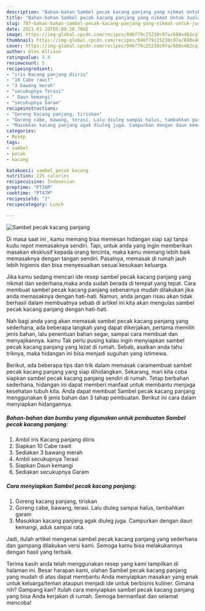 ```yaml
---
description: "Bahan-bahan Sambel pecak kacang panjang yang nikmat Untuk Jualan"
title: "Bahan-bahan Sambel pecak kacang panjang yang nikmat Untuk Jualan"
slug: 787-bahan-bahan-sambel-pecak-kacang-panjang-yang-nikmat-untuk-jualan
date: 2021-01-10T05:09:20.700Z
image: https://img-global.cpcdn.com/recipes/046f79c25230c97a/680x482cq70/sambel-pecak-kacang-panjang-foto-resep-utama.jpg
thumbnail: https://img-global.cpcdn.com/recipes/046f79c25230c97a/680x482cq70/sambel-pecak-kacang-panjang-foto-resep-utama.jpg
cover: https://img-global.cpcdn.com/recipes/046f79c25230c97a/680x482cq70/sambel-pecak-kacang-panjang-foto-resep-utama.jpg
author: Glen Allison
ratingvalue: 3.4
reviewcount: 5
recipeingredient:
- "iris Kacang panjang diiris"
- "10 Cabe rawit"
- "3 bawang merah"
- "secukupnya Terasi"
- " Daun kemangi"
- "secukupnya Garam"
recipeinstructions:
- "Goreng kacang panjang, tiriskan"
- "Goreng cabe, bawang, terasi. Lalu diuleg sampai halus, tambahkan garam"
- "Masukkan kacang panjang agak diuleg juga. Campurkan dengan daun kemangi, aduk sampai rata."
categories:
- Resep
tags:
- sambel
- pecak
- kacang

katakunci: sambel pecak kacang 
nutrition: 225 calories
recipecuisine: Indonesian
preptime: "PT36M"
cooktime: "PT47M"
recipeyield: "2"
recipecategory: Lunch

---
```



![Sambel pecak kacang panjang](https://img-global.cpcdn.com/recipes/046f79c25230c97a/680x482cq70/sambel-pecak-kacang-panjang-foto-resep-utama.jpg)

Di masa  saat ini , kamu memang bisa memesan hidangan siap saji tanpa kudu repot memasaknya sendiri. Tapi, untuk anda yang ingin memberikan masakan eksklusif kepada orang tercinta, maka kamu memang lebih baik memasaknya dengan tangan sendiri. Pasalnya, memasak di rumah jauh lebih higienis dan bisa menyesuaikan sesuai kesukaan keluarga.

Jika kamu sedang mencari ide resep sambel pecak kacang panjang yang nikmat dan sederhana,maka anda sudah berada di tempat yang tepat. Cara membuat sambel pecak kacang panjang  sebenarnya mudah dilakukan jika anda memasaknya dengan hati-hati. Namun, anda jangan risau akan tidak berhasil dalam membuatnya 
sebab di artikel ini kita akan mengulas sambel pecak kacang panjang dengan hati-hati.  



Nah bagi anda yang akan memasak sambel pecak kacang panjang yang sederhana, ada beberapa langkah yang dapat dikerjakan, pertama memilih jenis bahan, lalu penentuan bahan segar, sampai cara membuat dan menyajikannya. kamu Tak perlu pusing kalau ingin menyiapkan sambel pecak kacang panjang yang lezat di rumah. Sebab, asalkan anda  tahu triknya, maka hidangan ini bisa menjadi suguhan yang istimewa.

Berikut, ada beberapa tips dan trik dalam memasak caramembuat sambel pecak kacang panjang yang siap dihidangkan. Sekarang, mari kita coba siapkan sambel pecak kacang panjang sendiri di rumah. Tetap berbahan sederhana, hidangan ini dapat memberi manfaat untuk membantu menjaga kesehatan tubuh kita. Anda dapat membuat Sambel pecak kacang panjang menggunakan 6 jenis bahan dan 3 tahap pembuatan. Berikut ini cara dalam menyiapkan hidangannya.

<!--inarticleads1-->

##### Bahan-bahan dan bumbu yang digunakan untuk pembuatan Sambel pecak kacang panjang:

1. Ambil iris Kacang panjang diiris
1. Siapkan 10 Cabe rawit
1. Sediakan 3 bawang merah
1. Ambil secukupnya Terasi
1. Siapkan  Daun kemangi
1. Sediakan secukupnya Garam




<!--inarticleads2-->

##### Cara menyiapkan Sambel pecak kacang panjang:

1. Goreng kacang panjang, tiriskan
1. Goreng cabe, bawang, terasi. Lalu diuleg sampai halus, tambahkan garam
1. Masukkan kacang panjang agak diuleg juga. Campurkan dengan daun kemangi, aduk sampai rata.




Jadi, itulah artikel mengenai  sambel pecak kacang panjang  yang sederhana dan gampang dilakukan versi kami. Semoga kamu bisa melakukannya dengan hasil yang terbaik. 

Terima kasih anda telah menggunakan resep yang kami tampilkan di halaman ini. Besar harapan kami, olahan  Sambel pecak kacang panjang yang mudah di atas dapat membantu Anda menyiapkan masakan yang enak untuk keluarga/teman ataupun menjadi ide untuk berbisnis kuliner. Gimana nih? Gampang kan? Itulah cara menyiapkan sambel pecak kacang panjang yang bisa Anda kerjakan di rumah. Semoga bermanfaat dan selamat mencoba!

